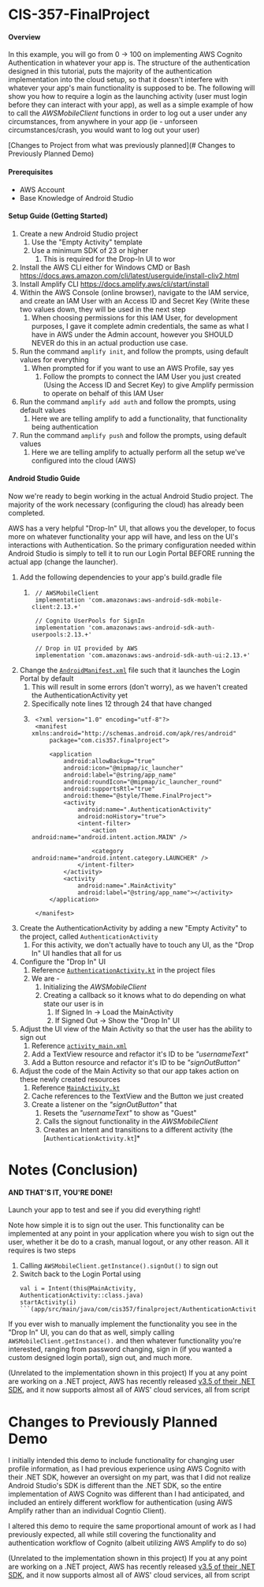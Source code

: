 # CIS-357-FinalProject

#### Overview

In this example, you will go from 0 -> 100 on implementing AWS Cognito Authentication in whatever your app is. The structure of the authentication designed in this tutorial, puts the majority of the authentication implementation into the cloud setup, so that it doesn't interfere with whatever your app's main functionality is supposed to be.
The following will show you how to require a login as the launching activity (user must login before they can interact with your app), as well as a simple example of how to call the *AWSMobileClient* functions in order to log out a user under any circumstances, from anywhere in your app (ie - unforseen circumstances/crash, you would want to log out your user)

[Changes to Project from what was previously planned](# Changes to Previously Planned Demo)

#### Prerequisites

- AWS Account
- Base Knowledge of Android Studio

#### Setup Guide (Getting Started)

1. Create a new Android Studio project
	1. Use the "Empty Activity" template
	1. Use a minimum SDK of 23 or higher
		1. This is required for the Drop-In UI to wor
1. Install the AWS CLI either for Windows CMD or Bash
https://docs.aws.amazon.com/cli/latest/userguide/install-cliv2.html
1. Install Amplify CLI
https://docs.amplify.aws/cli/start/install
1. Within the AWS Console (online browser), navigate to the IAM service, and create an IAM User with an Access ID and Secret Key (Write these two values down, they will be used in the next step
	1. When choosing permissions for this IAM User, for development purposes, I gave it complete admin credentials, the same as what I have in AWS under the Admin account, however you SHOULD NEVER do this in an actual production use case.
1. Run the command `amplify init`, and follow the prompts, using default values for everything 
	1. When prompted for if you want to use an AWS Profile, say yes
		1. Follow the prompts to connect the IAM User you just created (Using the Access ID and Secret Key) to give Amplify permission to operate on behalf of this IAM User
1. Run the command `amplify add auth` and follow the prompts, using default values
	1. Here we are telling amplify to add a functionality, that functionality being authentication
1. Run the command `amplify push` and follow the prompts, using default values
	1. Here we are telling amplify to actually perform all the setup we've configured into the cloud (AWS)

#### Android Studio Guide

Now we're ready to begin working in the actual Android Studio project. The majority of the work necessary (configuring the cloud) has already been completed.

AWS has a very helpful "Drop-In" UI, that allows you the developer, to focus more on whatever functionality your app will have, and less on the UI's interactions with Authentication. So the primary configuration needed within Android Studio is simply to tell it to run our Login Portal BEFORE running the actual app (change the launcher).

1. Add the following dependencies to your app's build.gradle file
	1. ```
	    // AWSMobileClient
	    implementation 'com.amazonaws:aws-android-sdk-mobile-client:2.13.+'

	    // Cognito UserPools for SignIn
	    implementation 'com.amazonaws:aws-android-sdk-auth-userpools:2.13.+'

	    // Drop in UI provided by AWS
	    implementation 'com.amazonaws:aws-android-sdk-auth-ui:2.13.+'
	    ```
1. Change the [`AndroidManifest.xml`](app/src/main/AndroidManifest.xml) file such that it launches the Login Portal by default
	1. This will result in some errors (don't worry), as we haven't created the AuthenticationActivity yet
	1. Specifically note lines 12 through 24 that have changed
	1. ```
		<?xml version="1.0" encoding="utf-8"?>
		<manifest xmlns:android="http://schemas.android.com/apk/res/android"
			package="com.cis357.finalproject">

			<application
				android:allowBackup="true"
				android:icon="@mipmap/ic_launcher"
				android:label="@string/app_name"
				android:roundIcon="@mipmap/ic_launcher_round"
				android:supportsRtl="true"
				android:theme="@style/Theme.FinalProject">
				<activity
					android:name=".AuthenticationActivity"
					android:noHistory="true">
					<intent-filter>
						<action android:name="android.intent.action.MAIN" />

						<category android:name="android.intent.category.LAUNCHER" />
					</intent-filter>
				</activity>
				<activity
					android:name=".MainActivity"
					android:label="@string/app_name"></activity>
			</application>

		</manifest>
		```
1. Create the AuthenticationActivity by adding a new "Empty Activity" to the project, called `AuthenticationActivity`
	1. For this activity, we don't actually have to touch any UI, as the "Drop In" UI handles that all for us
1. Configure the "Drop In" UI
	1. Reference [`AuthenticationActivity.kt`](app/src/main/java/com/cis357/finalproject/AuthenticationActivity.kt) in the project files
	1. We are -
		1. Initializing the *AWSMobileClient*
		1. Creating a callback so it knows what to do depending on what state our user is in
			1. If Signed In  -> Load the MainActivity
			1. If Signed Out -> Show the "Drop In" UI
1. Adjust the UI view of the Main Activity so that the user has the ability to sign out
	1. Reference [`activity_main.xml`](app/src/main/res/layout/activity_main.xml)
	1. Add a TextView resource and refactor it's ID to be *"usernameText"*
	1. Add a Button resource and refactor it's ID to be *"signOutButton"*
1. Adjust the code of the Main Activity so that our app takes action on these newly created resources
	1. Reference [`MainActivity.kt`](app/src/main/java/com/cis357/finalproject/MainActivity.kt)
	1. Cache references to the TextView and the Button we just created
	1. Create a listener on the *"signOutButton"* that 
		1. Resets the *"usernameText"* to show as "Guest"
		1. Calls the signout functionality in the *AWSMobileClient*
		1. Creates an Intent and transitions to a different activity (the [`AuthenticationActivity.kt`]*


# Notes (Conclusion)
#### AND THAT'S IT, YOU'RE DONE!
Launch your app to test and see if you did everything right!

Note how simple it is to sign out the user. This functionality can be implemented at any point in your application where you wish to sign out the user, whether it be do to a crash, manual logout, or any other reason.
All it requires is two steps
1. Calling `AWSMobileClient.getInstance().signOut()` to sign out
1. Switch back to the Login Portal using 
	```
	val i = Intent(this@MainActivity, AuthenticationActivity::class.java)
	startActivity(i)
	```(app/src/main/java/com/cis357/finalproject/AuthenticationActivity.kt))
	
If you ever wish to manually implement the functionality you see in the "Drop In" UI, you can do that as well, simply calling `AWSMobileClient.getInstance().` and then whatever functionality you're interested, ranging from password changing, sign in (if you wanted a custom designed login portal), sign out, and much more.

(Unrelated to the implementation shown in this project) If you at any point are working on a .NET project, AWS has recently released [v3.5 of their .NET SDK](https://aws.amazon.com/sdk-for-net/), and it now supports almost all of AWS' cloud services, all from script
	
# Changes to Previously Planned Demo

I initially intended this demo to include functionality for changing user profile information, as I had previous experience using AWS Cognito with their .NET SDK, however an oversight on my part, was that I did not realize Android Studio's SDK is different than the .NET SDK, so the entire implementation of AWS Cognito was different than I had anticipated, and included an entirely different workflow for authentication (using AWS Amplify rather than an individual Cogntio Client).

I altered this demo to require the same proportional amount of work as I had previously expected, all while still covering the functionality and authentication workflow of Cognito (albeit utilizing AWS Amplify to do so)

(Unrelated to the implementation shown in this project) If you at any point are working on a .NET project, AWS has recently released [v3.5 of their .NET SDK](https://aws.amazon.com/sdk-for-net/), and it now supports almost all of AWS' cloud services, all from script
